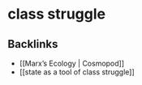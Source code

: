 # class struggle



<a id="org9fae9ee"></a>

## Backlinks

-   [[Marx&rsquo;s Ecology | Cosmopod]]
-   [[state as a tool of class struggle]]
